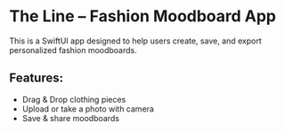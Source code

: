 # The Line – Fashion Moodboard App  
This is a SwiftUI app designed to help users create, save, and export personalized fashion moodboards.

## Features:
- Drag & Drop clothing pieces
- Upload or take a photo with camera
- Save & share moodboards
